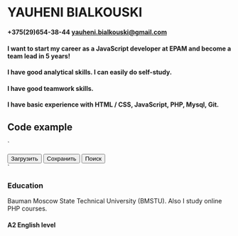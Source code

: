 # YAUHENI BIALKOUSKI
**+375(29)654-38-44
yauheni.bialkouski@gmail.com**

#### I want to start my career as a JavaScript developer at EPAM and become a team lead in 5 years!
#### I have good analytical skills. I can easily do self-study.
#### I have good teamwork skills.

#### I have basic experience with HTML / CSS, JavaScript, PHP, Mysql, Git.

## Code example
`<!DOCTYPE html>
<html lang="en">
<head>
	<meta charset="UTF-8">
	<title>Document</title>
</head>
<body>
	<div id="menu">
		<button data-action='load'>Загрузить</button>
		<button data-action='save'>Сохранить</button>
		<button data-action='search'>Поиск</button>
	</div>
	<script type="text/javascript">		
		function Menu(elem){
			  this.load = function(){
				alert("Загружаю.....!");
			};
			this.save =function(){
				alert("Сохраняю...!");
			};
			this.search = function(){
				alert("Ищу...!");
			};
			let self = this;
			elem.onclick = function(e){
				let target = e.target;
				let action = target.getAttribute('data-action');
				if(action){
					self[action]();
				}
			};
		};
		new Menu(menu);
	</script>
</body>
</html>`

### Education
  Bauman Moscow State Technical University (BMSTU).
  Also I study online PHP courses.
  

#### A2 English level
